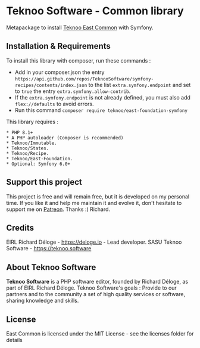 Teknoo Software - Common library
=================================

Metapackage to install [Teknoo East Common](https://github.com/TeknooSoftware/east-common) with Symfony. 

Installation & Requirements
---------------------------
To install this library with composer, run these commands :

* Add in your composer.json the entry `https://api.github.com/repos/TeknooSoftware/symfony-recipes/contents/index.json`
  to the list `extra.symfony.endpoint` and set to `true` the entry `extra.symfony.allow-contrib`.
* If the `extra.symfony.endpoint` is not already defined, you must also add `flex://defaults` to avoid errors.
* Run this command `composer require teknoo/east-foundation-symfony`

This library requires :

    * PHP 8.1+
    * A PHP autoloader (Composer is recommended)
    * Teknoo/Immutable.
    * Teknoo/States.
    * Teknoo/Recipe.
    * Teknoo/East-Foundation.
    * Optional: Symfony 6.0+ 

Support this project
---------------------

This project is free and will remain free, but it is developed on my personal time. 
If you like it and help me maintain it and evolve it, don't hesitate to support me on [Patreon](https://patreon.com/teknoo_software).
Thanks :) Richard. 

Credits
-------
EIRL Richard Déloge - <https://deloge.io> - Lead developer.
SASU Teknoo Software - <https://teknoo.software>

About Teknoo Software
---------------------
**Teknoo Software** is a PHP software editor, founded by Richard Déloge, as part of EIRL Richard Déloge.
Teknoo Software's goals : Provide to our partners and to the community a set of high quality services or software,
sharing knowledge and skills.

License
-------
East Common is licensed under the MIT License - see the licenses folder for details
